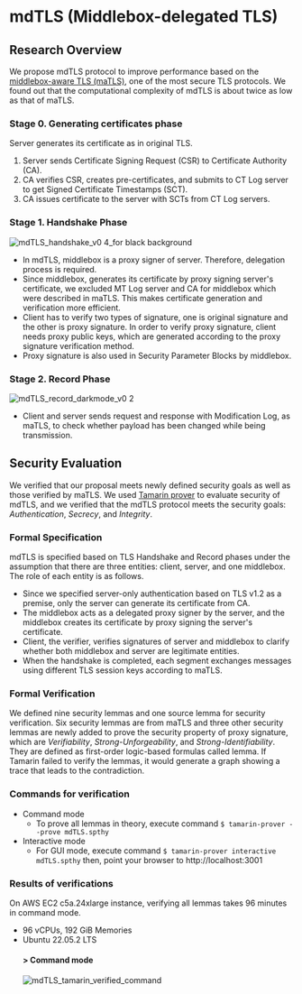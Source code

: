 # mdTLS (Middlebox-delegated TLS)
## Research Overview
We propose mdTLS protocol to improve performance based on the [middlebox-aware TLS (maTLS)](https://github.com/middlebox-aware-tls), one of the most secure TLS protocols. We found out that the computational complexity of mdTLS is about twice as low as that of maTLS.

### Stage 0. Generating certificates phase
Server generates its certificate as in original TLS.
1. Server sends Certificate Signing Request (CSR) to Certificate Authority (CA).
2. CA verifies CSR, creates pre-certificates, and submits to CT Log server to get Signed Certificate Timestamps (SCT).
3. CA issues certificate to the server with SCTs from CT Log servers.

### Stage 1. Handshake Phase
![mdTLS_handshake_v0 4_for black background](https://github.com/thyun1121/mdTLS/assets/18222806/38700908-3e32-43c5-acae-8fb61ba9dc8c)
- In mdTLS, middlebox is a proxy signer of server. Therefore, delegation process is required.
- Since middlebox, generates its certificate by proxy signing server's certificate, we excluded MT Log server and CA for middlebox which were described in maTLS. This makes certificate generation and verification more efficient.
- Client has to verify two types of signature, one is original signature and the other is proxy signature. In order to verify proxy signature, client needs proxy public keys, which are generated according to the proxy signature verification method.
- Proxy signature is also used in Security Parameter Blocks by middlebox.
### Stage 2. Record Phase
![mdTLS_record_darkmode_v0 2](https://github.com/thyun1121/mdTLS/assets/18222806/f7b48a8e-af9a-4ca2-9450-c4c3857a9556)
- Client and server sends request and response with Modification Log, as maTLS, to check whether payload has been changed while being transmission.

## Security Evaluation
We verified that our proposal meets newly defined security goals as well as those verified by maTLS.
We used [Tamarin prover](http://tamarin-prover.github.io/) to evaluate security of mdTLS, and we verified that the mdTLS protocol meets the security goals: *Authentication*, *Secrecy*, and *Integrity*.

### Formal Specification
mdTLS is specified based on TLS Handshake and Record phases under the assumption that there are three entities: client, server, and one middlebox. The role of each entity is as follows.
- Since we specified server-only authentication based on TLS v1.2 as a premise, only the server can generate its certificate from CA.
- The middlebox acts as a delegated proxy signer by the server, and the middlebox creates its certificate by proxy signing the server's certificate.
- Client, the verifier, verifies signatures of server and middlebox to clarify whether both middlebox and server are legitimate entities.
- When the handshake is completed, each segment exchanges messages using different TLS session keys according to maTLS.

### Formal Verification
We defined nine security lemmas and one source lemma for security verification.
Six security lemmas are from maTLS and three other security lemmas are newly added to prove the security property of proxy signature, which are *Verifiability*, *Strong-Unforgeability*, and *Strong-Identifiability*.  They are defined as first-order logic-based formulas called lemma. If Tamarin failed to verify the lemmas, it would generate a graph showing a trace that leads to the contradiction.


### Commands for verification
- Command mode
  - To prove all lemmas in theory, execute command `$ tamarin-prover --prove mdTLS.spthy`
- Interactive mode
  - For GUI mode, execute command `$ tamarin-prover interactive mdTLS.spthy`  then, point your browser to http://localhost:3001

### Results of verifications
On AWS EC2 c5a.24xlarge instance, verifying all lemmas takes 96 minutes in command mode.
- 96 vCPUs, 192 GiB Memories
- Ubuntu 22.05.2 LTS
  #### > Command mode
   ![mdTLS_tamarin_verified_command](https://github.com/thyun1121/mdTLS/assets/18222806/2483cdb3-01aa-4cb2-89e0-967197897642)
